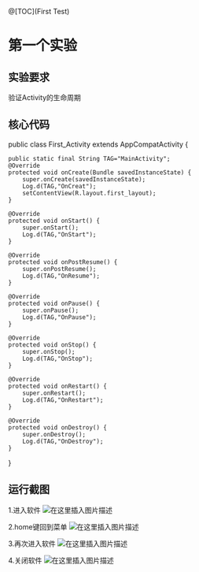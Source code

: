@[TOC](First Test)

# 第一个实验
## 实验要求
验证Activity的生命周期

## 核心代码

public class First_Activity extends AppCompatActivity {

    public static final String TAG="MainActivity";
    @Override
    protected void onCreate(Bundle savedInstanceState) {
        super.onCreate(savedInstanceState);
        Log.d(TAG,"OnCreat");
        setContentView(R.layout.first_layout);
    }

    @Override
    protected void onStart() {
        super.onStart();
        Log.d(TAG,"OnStart");
    }

    @Override
    protected void onPostResume() {
        super.onPostResume();
        Log.d(TAG,"OnResume");
    }

    @Override
    protected void onPause() {
        super.onPause();
        Log.d(TAG,"OnPause");
    }

    @Override
    protected void onStop() {
        super.onStop();
        Log.d(TAG,"OnStop");
    }

    @Override
    protected void onRestart() {
        super.onRestart();
        Log.d(TAG,"OnRestart");
    }

    @Override
    protected void onDestroy() {
        super.onDestroy();
        Log.d(TAG,"OnDestroy");
    }
}

## 运行截图
1.进入软件
![在这里插入图片描述](https://img-blog.csdnimg.cn/20190316213135859.png)

2.home键回到菜单
![在这里插入图片描述](https://img-blog.csdnimg.cn/20190316213719164.png)

3.再次进入软件
![在这里插入图片描述](https://img-blog.csdnimg.cn/20190316213753581.png)

4.关闭软件
![在这里插入图片描述](https://img-blog.csdnimg.cn/20190316213818325.png)
